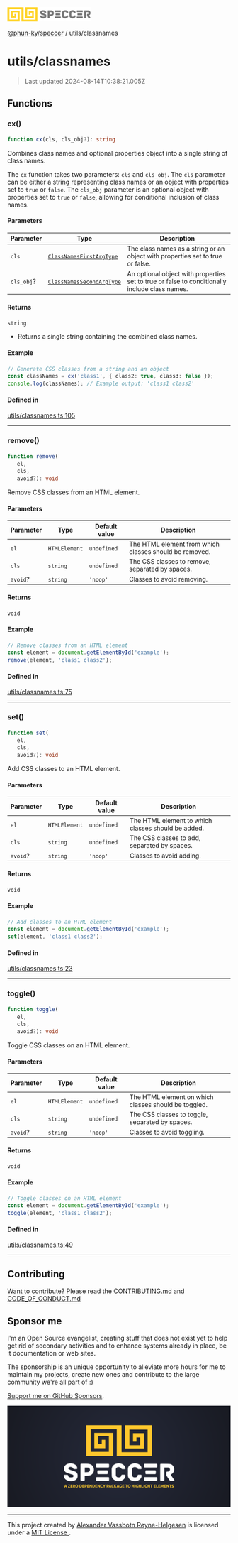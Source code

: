<img alt="SPECCER logo" src="https://raw.githubusercontent.com/phun-ky/speccer/main/public/logo-speccer-horizontal-colored-package.svg?raw=true" style="max-height:32px;"/>

[@phun-ky/speccer](../README.md) / utils/classnames

# utils/classnames

> Last updated 2024-08-14T10:38:21.005Z

## Functions

### cx()

```ts
function cx(cls, cls_obj?): string
```

Combines class names and optional properties object into a single string of class names.

The `cx` function takes two parameters: `cls` and `cls_obj`.
The `cls` parameter can be either a string representing class names or an object with
properties set to `true` or `false`. The `cls_obj` parameter is an optional object with
 properties set to `true` or `false`, allowing for conditional inclusion of class names.

#### Parameters

| Parameter | Type | Description |
| ------ | ------ | ------ |
| `cls` | [`ClassNamesFirstArgType`](../types/interfaces/classnames.md#classnamesfirstargtype) | The class names as a string or an object with properties set to true or false. |
| `cls_obj`? | [`ClassNamesSecondArgType`](../types/interfaces/classnames.md#classnamessecondargtype) | An optional object with properties set to true or false to conditionally include class names. |

#### Returns

`string`

- Returns a single string containing the combined class names.

#### Example

```ts
// Generate CSS classes from a string and an object
const classNames = cx('class1', { class2: true, class3: false });
console.log(classNames); // Example output: 'class1 class2'
```

#### Defined in

[utils/classnames.ts:105](https://github.com/phun-ky/speccer/blob/main/src/utils/classnames.ts#L105)

***

### remove()

```ts
function remove(
   el, 
   cls, 
   avoid?): void
```

Remove CSS classes from an HTML element.

#### Parameters

| Parameter | Type | Default value | Description |
| ------ | ------ | ------ | ------ |
| `el` | `HTMLElement` | `undefined` | The HTML element from which classes should be removed. |
| `cls` | `string` | `undefined` | The CSS classes to remove, separated by spaces. |
| `avoid`? | `string` | `'noop'` | Classes to avoid removing. |

#### Returns

`void`

#### Example

```ts
// Remove classes from an HTML element
const element = document.getElementById('example');
remove(element, 'class1 class2');
```

#### Defined in

[utils/classnames.ts:75](https://github.com/phun-ky/speccer/blob/main/src/utils/classnames.ts#L75)

***

### set()

```ts
function set(
   el, 
   cls, 
   avoid?): void
```

Add CSS classes to an HTML element.

#### Parameters

| Parameter | Type | Default value | Description |
| ------ | ------ | ------ | ------ |
| `el` | `HTMLElement` | `undefined` | The HTML element to which classes should be added. |
| `cls` | `string` | `undefined` | The CSS classes to add, separated by spaces. |
| `avoid`? | `string` | `'noop'` | Classes to avoid adding. |

#### Returns

`void`

#### Example

```ts
// Add classes to an HTML element
const element = document.getElementById('example');
set(element, 'class1 class2');
```

#### Defined in

[utils/classnames.ts:23](https://github.com/phun-ky/speccer/blob/main/src/utils/classnames.ts#L23)

***

### toggle()

```ts
function toggle(
   el, 
   cls, 
   avoid?): void
```

Toggle CSS classes on an HTML element.

#### Parameters

| Parameter | Type | Default value | Description |
| ------ | ------ | ------ | ------ |
| `el` | `HTMLElement` | `undefined` | The HTML element on which classes should be toggled. |
| `cls` | `string` | `undefined` | The CSS classes to toggle, separated by spaces. |
| `avoid`? | `string` | `'noop'` | Classes to avoid toggling. |

#### Returns

`void`

#### Example

```ts
// Toggle classes on an HTML element
const element = document.getElementById('example');
toggle(element, 'class1 class2');
```

#### Defined in

[utils/classnames.ts:49](https://github.com/phun-ky/speccer/blob/main/src/utils/classnames.ts#L49)

***

## Contributing

Want to contribute? Please read the [CONTRIBUTING.md](https://github.com/phun-ky/speccer/blob/main/CONTRIBUTING.md) and [CODE_OF_CONDUCT.md](https://github.com/phun-ky/speccer/blob/main/CODE_OF_CONDUCT.md)

## Sponsor me

I'm an Open Source evangelist, creating stuff that does not exist yet to help get rid of secondary activities and to enhance systems already in place, be it documentation or web sites.

The sponsorship is an unique opportunity to alleviate more hours for me to maintain my projects, create new ones and contribute to the large community we're all part of :)

[Support me on GitHub Sponsors](https://github.com/sponsors/phun-ky).

![Speccer banner, with logo and slogan: A zero dependency package to highlight elements](https://github.com/phun-ky/speccer/blob/main/public/speccer-banner.png?raw=true)

***
<p class="ph">
  This project created by
  <a rel="noopener noreferrer" target="_blank" class="ph" href="http://phun-ky.net" property="cc:attributionName">
    Alexander Vassbotn Røyne-Helgesen</a>
  is licensed under a
  <a rel="noopener noreferrer" target="_blank" class="ph" href="https://choosealicense.com/licenses/mit/">
    MIT License </a>.
</p>
